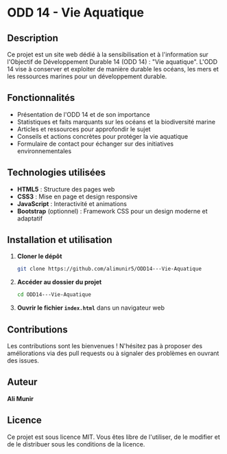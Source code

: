 # ODD 14 - Vie Aquatique

## Description
Ce projet est un site web dédié à la sensibilisation et à l'information sur l'Objectif de Développement Durable 14 (ODD 14) : "Vie aquatique". L'ODD 14 vise à conserver et exploiter de manière durable les océans, les mers et les ressources marines pour un développement durable.

## Fonctionnalités
- Présentation de l'ODD 14 et de son importance
- Statistiques et faits marquants sur les océans et la biodiversité marine
- Articles et ressources pour approfondir le sujet
- Conseils et actions concrètes pour protéger la vie aquatique
- Formulaire de contact pour échanger sur des initiatives environnementales

## Technologies utilisées
- **HTML5** : Structure des pages web
- **CSS3** : Mise en page et design responsive
- **JavaScript** : Interactivité et animations
- **Bootstrap** (optionnel) : Framework CSS pour un design moderne et adaptatif

## Installation et utilisation
1. **Cloner le dépôt**
   ```bash
   git clone https://github.com/alimunir5/ODD14---Vie-Aquatique
   ```
2. **Accéder au dossier du projet**
   ```bash
   cd ODD14---Vie-Aquatique
   ```
3. **Ouvrir le fichier `index.html`** dans un navigateur web

## Contributions
Les contributions sont les bienvenues ! N'hésitez pas à proposer des améliorations via des pull requests ou à signaler des problèmes en ouvrant des issues.

## Auteur
**Ali Munir**

## Licence
Ce projet est sous licence MIT. Vous êtes libre de l'utiliser, de le modifier et de le distribuer sous les conditions de la licence.

